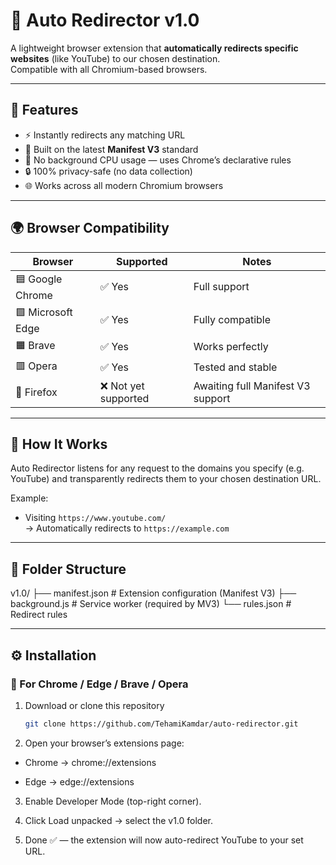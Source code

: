 # 🚀 Auto Redirector v1.0

A lightweight browser extension that **automatically redirects specific websites** (like YouTube) to our chosen destination.  
Compatible with all Chromium-based browsers.

---

## 🧩 Features

- ⚡ Instantly redirects any matching URL  
- 🧱 Built on the latest **Manifest V3** standard  
- 🧠 No background CPU usage — uses Chrome’s declarative rules  
- 🔒 100% privacy-safe (no data collection)  
- 🌐 Works across all modern Chromium browsers

---

## 🌍 Browser Compatibility

| Browser | Supported | Notes |
|----------|------------|-------|
| 🟦 Google Chrome | ✅ Yes | Full support |
| 🟩 Microsoft Edge | ✅ Yes | Fully compatible |
| 🟧 Brave | ✅ Yes | Works perfectly |
| 🟥 Opera | ✅ Yes | Tested and stable |
| 🦊 Firefox | ❌ Not yet supported | Awaiting full Manifest V3 support |

---

## 🧰 How It Works

Auto Redirector listens for any request to the domains you specify (e.g. YouTube) and transparently redirects them to your chosen destination URL.

Example:
- Visiting `https://www.youtube.com/`  
  → Automatically redirects to `https://example.com`

---

## 📁 Folder Structure

v1.0/
├── manifest.json # Extension configuration (Manifest V3)
├── background.js # Service worker (required by MV3)
└── rules.json # Redirect rules

---

## ⚙️ Installation

### 🧭 For Chrome / Edge / Brave / Opera
1. Download or clone this repository  
   ```bash
   git clone https://github.com/TehamiKamdar/auto-redirector.git
   
2. Open your browser’s extensions page:

  - Chrome → chrome://extensions

  - Edge → edge://extensions

3. Enable Developer Mode (top-right corner).

4. Click Load unpacked → select the v1.0 folder.

5. Done ✅ — the extension will now auto-redirect YouTube to your set URL.
